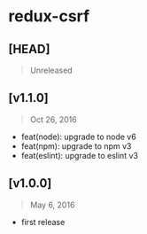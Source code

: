 # redux-csrf

## [HEAD]
> Unreleased

## [v1.1.0]
> Oct 26, 2016

* feat(node): upgrade to node v6
* feat(npm): upgrade to npm v3
* feat(eslint): upgrade to eslint v3

## [v1.0.0]
> May 6, 2016

* first release
